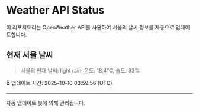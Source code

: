 
# Weather API Status

이 리포지토리는 OpenWeather API를 사용하여 서울의 날씨 정보를 자동으로 업데이트합니다.

## 현재 서울 날씨
> 서울의 현재 날씨: light rain, 온도: 18.4°C, 습도: 93%

⏳ 업데이트 시간: 2025-10-10 03:59:56 (UTC)

---
자동 업데이트 봇에 의해 관리됩니다.
